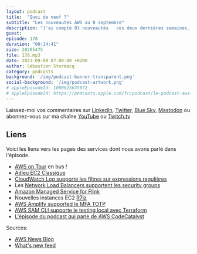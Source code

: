 ```yaml
---
layout: podcast
title:  "Quoi de neuf ?"
subtitle: "Les nouveautés AWS au 8 septembre"
description: "J'ai compté 83 nouveautés   ces deux dernières semaines. J'en ai retenu 7 qui j'espère sont pertinentes pour vous, les builders. Dans cet épisode, on parle de l'arrêt de EC2 Classique, de Flink managé pour vos applications data. On parle de nouvelles possibilités des Network Load Balancer et de Cloudwatch Log. Il y a une nouvelle famille d'instances EC2, les R7iz et je termine avec AWS Amplify qui vous permet maintenant de développer des flux d'authentication multi-facteurs avec les TOTP. "
guest: 
episode: 178
duration: "00:14:41" 
size: 28205475
file: 178.mp3
date: 2023-09-08 07:00:00 +0200
author: Sébastien Stormacq
category: podcasts
background: '/img/podcast-banner-transparent.png'
social-background: '/img/podcast-artwork.png'
# appleEpisodeId: 1000625635072
# appleEpisodeId: https://podcasts.apple.com/fr/podcast/le-podcast-aws-en-français/id1452118442
---
```


Laissez-moi vos commentaires sur [LinkedIn](https://www.linkedin.com/in/sebastienstormacq/), [Twitter](https://twitter.com/sebsto), [Blue Sky](https://bsky.app/profile/sebsto.bsky.social), [Mastodon](https://awscommunity.social/@sebsto) ou abonnez-vous sur ma chaîne [YouTube](https://www.youtube.com/sebsto) ou [Twitch.tv](https://www.twitch.tv/sebAWS)

## Liens

Voici les liens vers les pages des services dont nous avons parlé dans l'épisode.

- [AWS on Tour](https://awsontour.splashthat.com/) en bus !
- [Adieu EC2 Classique](https://www.allthingsdistributed.com/2023/09/farewell-ec2-classic.html)
- [CloudWatch Log supporte les filtres sur expressions regulières](https://aws.amazon.com/about-aws/whats-new/2023/09/amazon-cloudwatch-logs-regular-expression-filter-pattern-syntax-support/)
- Les [Network Load Balancers supportent les security groups](https://aws.amazon.com/about-aws/whats-new/2023/08/network-load-balancer-supports-security-groups/?nc1=h_ls)
- [Amazon Managed Service for Flink](https://aws.amazon.com/about-aws/whats-new/2023/08/amazon-managed-service-apache-flink/)
- Nouvelles instances EC2 [R7iz](https://aws.amazon.com/about-aws/whats-new/2023/09/amazon-ec2-r7iz-instances/)
- [AWS Amplify supported le MFA TOTP](https://aws.amazon.com/about-aws/whats-new/2023/08/aws-amplify-time-based-password-mfa-android-swift-flutter/)
- [AWS SAM CLI supporte le testing local avec Terraform](https://aws.amazon.com/about-aws/whats-new/2023/08/aws-lambda-functions-graviton2-6-regions/)
- [L'épisode du podcast qui parle de AWS CodeCatalyst](https://stormacq.com/podcasts/episode_157/index.html)

Sources: 

- [AWS News Blog](https://aws.amazon.com/blogs/aws/)
- [What's new feed](https://aws.amazon.com/about-aws/whats-new/2023/)
